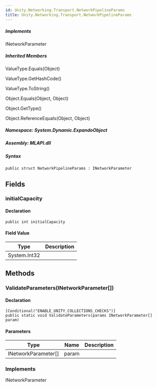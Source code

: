 ```yaml
---  
id: Unity.Networking.Transport.NetworkPipelineParams  
title: Unity.Networking.Transport.NetworkPipelineParams  
---
```


<div class="markdown level0 summary">

</div>

<div class="markdown level0 conceptual">

</div>

<div classs="implements">

##### Implements

<div>

INetworkParameter

</div>

</div>

<div class="inheritedMembers">

##### Inherited Members

<div>

ValueType.Equals(Object)

</div>

<div>

ValueType.GetHashCode()

</div>

<div>

ValueType.ToString()

</div>

<div>

Object.Equals(Object, Object)

</div>

<div>

Object.GetType()

</div>

<div>

Object.ReferenceEquals(Object, Object)

</div>

</div>

##### **Namespace**: System.Dynamic.ExpandoObject

##### **Assembly**: MLAPI.dll

##### Syntax

    public struct NetworkPipelineParams : INetworkParameter

## Fields

### initialCapacity

<div class="markdown level1 summary">

</div>

<div class="markdown level1 conceptual">

</div>

#### Declaration

    public int initialCapacity

#### Field Value

| Type         | Description |
|--------------|-------------|
| System.Int32 |             |

## Methods 

### ValidateParameters(INetworkParameter\[\])

<div class="markdown level1 summary">

</div>

<div class="markdown level1 conceptual">

</div>

#### Declaration

    [Conditional("ENABLE_UNITY_COLLECTIONS_CHECKS")]
    public static void ValidateParameters(params INetworkParameter[] param)

#### Parameters

| Type                  | Name  | Description |
|-----------------------|-------|-------------|
| INetworkParameter\[\] | param |             |

### Implements

<div>

INetworkParameter

</div>
